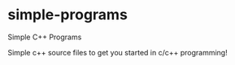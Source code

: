 # simple-programs
Simple C++ Programs

Simple c++ source files to get you started in c/c++ programming!
